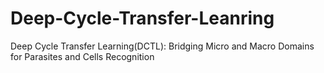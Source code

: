 # Deep-Cycle-Transfer-Leanring
Deep Cycle Transfer Learning(DCTL): Bridging  Micro and Macro Domains for Parasites and  Cells Recognition
